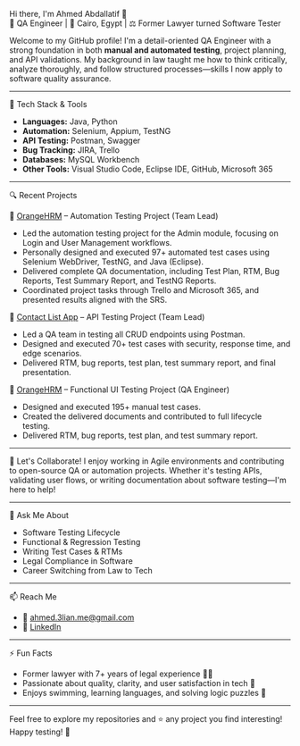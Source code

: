 Hi there, I'm Ahmed Abdallatif 👋  
🎯 QA Engineer | 📍 Cairo, Egypt | ⚖️ Former Lawyer turned Software Tester

Welcome to my GitHub profile! I'm a detail-oriented QA Engineer with a strong foundation in both **manual and automated testing**, project planning, and API validations. My background in law taught me how to think critically, analyze thoroughly, and follow structured processes—skills I now apply to software quality assurance.

---

🔧 Tech Stack & Tools
- **Languages:** Java, Python  
- **Automation:** Selenium, Appium, TestNG  
- **API Testing:** Postman, Swagger  
- **Bug Tracking:** JIRA, Trello  
- **Databases:** MySQL Workbench 
- **Other Tools:** Visual Studio Code, Eclipse IDE, GitHub, Microsoft 365

---

🔍 Recent Projects

🔧 [OrangeHRM](https://github.com/AhmedElian/OrangeHRM-Automation-Testing-Project.git) – Automation Testing Project (Team Lead)
- Led the automation testing project for the Admin module, focusing on Login and User Management workflows.
- Personally designed and executed 97+ automated test cases using Selenium WebDriver, TestNG, and Java (Eclipse).
- Delivered complete QA documentation, including Test Plan, RTM, Bug Reports, Test Summary Report, and TestNG Reports.
- Coordinated project tasks through Trello and Microsoft 365, and presented results aligned with the SRS.

📱 [Contact List App](https://github.com/AhmedElian/ContactListApp-Project.git) – API Testing Project (Team Lead)
- Led a QA team in testing all CRUD endpoints using Postman.
- Designed and executed 70+ test cases with security, response time, and edge scenarios.
- Delivered RTM, bug reports, test plan, test summary report, and final presentation.

💼 [OrangeHRM](https://github.com/AhmedElian/OrangeHRM-Project.git) – Functional UI Testing Project (QA Engineer)
- Designed and executed 195+ manual test cases.
- Created the delivered documents and contributed to full lifecycle testing.
- Delivered RTM, bug reports, test plan, and test summary report.

---

🤝 Let's Collaborate!
I enjoy working in Agile environments and contributing to open-source QA or automation projects. Whether it's testing APIs, validating user flows, or writing documentation about software testing—I'm here to help!

---

💬 Ask Me About
- Software Testing Lifecycle  
- Functional & Regression Testing  
- Writing Test Cases & RTMs  
- Legal Compliance in Software  
- Career Switching from Law to Tech

---

📫 Reach Me
- 📧 ahmed.3lian.me@gmail.com  
- 🔗 [LinkedIn](https://www.linkedin.com/in/ahmed-abdallatif-3714a9257/)  

---

⚡ Fun Facts
- Former lawyer with 7+ years of legal experience 🧑‍⚖️  
- Passionate about quality, clarity, and user satisfaction in tech 🧪  
- Enjoys swimming, learning languages, and solving logic puzzles 🧩  

---

Feel free to explore my repositories and ⭐ any project you find interesting! Happy testing! 🚀
